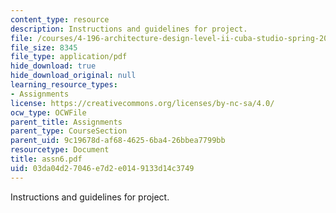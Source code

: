 ```yaml
---
content_type: resource
description: Instructions and guidelines for project.
file: /courses/4-196-architecture-design-level-ii-cuba-studio-spring-2004/03da04d27046e7d2e0149133d14c3749_assn6.pdf
file_size: 8345
file_type: application/pdf
hide_download: true
hide_download_original: null
learning_resource_types:
- Assignments
license: https://creativecommons.org/licenses/by-nc-sa/4.0/
ocw_type: OCWFile
parent_title: Assignments
parent_type: CourseSection
parent_uid: 9c19678d-af68-4625-6ba4-26bbea7799bb
resourcetype: Document
title: assn6.pdf
uid: 03da04d2-7046-e7d2-e014-9133d14c3749
---
```

Instructions and guidelines for project.